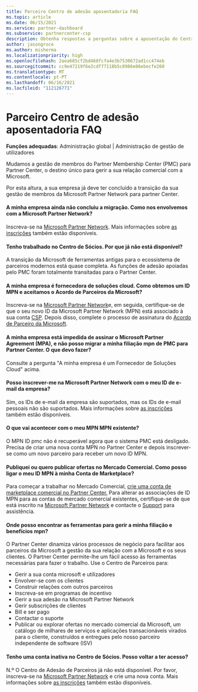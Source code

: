 ```yaml
---
title: Parceiro Centro de adesão aposentadoria FAQ
ms.topic: article
ms.date: 06/15/2021
ms.service: partner-dashboard
ms.subservice: partnercenter-csp
description: Obtenha respostas a perguntas sobre a aposentação do Centro de Adesão de Parceiros (PMC) e a mudança para o Centro de Parceiros.
author: jasongroce
ms.author: misherma
ms.localizationpriority: high
ms.openlocfilehash: 2aea685cf2bd468fcfa4e3b7530672ad1cc474eb
ms.sourcegitcommit: cc9e47219f6e2cdf77118b5c8986e86ebecfe260
ms.translationtype: MT
ms.contentlocale: pt-PT
ms.lasthandoff: 06/16/2021
ms.locfileid: "112126771"
---
```

# <a name="partner-membership-center-retirement-faq"></a>Parceiro Centro de adesão aposentadoria FAQ
**Funções adequadas**: Administração global | Administração de gestão de utilizadores

Mudamos a gestão de membros do Partner Membership Center (PMC) para Partner Center, o destino único para gerir a sua relação comercial com a Microsoft. 

Por esta altura, a sua empresa já deve ter concluído a transição da sua gestão de membros da Microsoft Partner Network para partner Center.

#### <a name="my-company-has-not-completed-migration-how-do-we-engage-with-the-microsoft-partner-network"></a>A minha empresa ainda não concluiu a migração. Como nos envolvemos com a Microsoft Partner Network?
Inscreva-se na [Microsoft Partner Network](https://partner.microsoft.com/dashboard/account/v3/enrollment/introduction/partnership). Mais informações sobre [as inscrições](mpn-create-a-partner-center-account.md) também estão disponíveis. 

#### <a name="i-have-been-working-in-partner-membership-center-why-is-it-no-longer-available"></a>Tenho trabalhado no Centro de Sócios. Por que já não está disponível?
A transição da Microsoft de ferramentas antigas para o ecossistema de parceiros modernos está quase completa. As funções de adesão apoiadas pelo PMC foram totalmente transitadas para o Partner Center.

#### <a name="my-company-is-a-cloud-solution-provider-how-do-we-get-an-mpn-id-and-accept-the-microsoft-partner-agreement"></a>A minha empresa é fornecedora de soluções cloud. Como obtemos um ID MPN e aceitamos o Acordo de Parceiros da Microsoft?
Inscreva-se na [Microsoft Partner Network](https://partner.microsoft.com/dashboard/account/v3/enrollment/introduction/partnership)e, em seguida, certifique-se de que o seu novo ID da Microsoft Partner Network (MPN) está associado à sua conta [CSP](update-your-partner-profile.md#update-your-mpn-id-associated-with-your-csp-account). Depois disso, complete o processo de assinatura do [Acordo de Parceiro da Microsoft](microsoft-partner-agreement.md).

#### <a name="my-company-is-blocked-from-signing-the-microsoft-partner-agreement-mpa-and-i-am-unable-to-migrate-my-mpn-membership-from-pmc-to-partner-center-what-should-i-do"></a>A minha empresa está impedida de assinar o Microsoft Partner Agreement (MPA), e não posso migrar a minha filiação mpn de PMC para Partner Center. O que devo fazer?
Consulte a pergunta "A minha empresa é um Fornecedor de Soluções Cloud" acima.

#### <a name="can-i-enroll-into-microsoft-partner-network-with-my-company-email-id"></a>Posso inscrever-me na Microsoft Partner Network com o meu ID de e-mail da empresa?
Sim, os IDs de e-mail da empresa são suportados, mas os IDs de e-mail pessoais não são suportados. Mais informações sobre [as inscrições](mpn-create-a-partner-center-account.md) também estão disponíveis. 

#### <a name="what-will-happen-to-my-existing-pmc-mpn-id"></a>O que vai acontecer com o meu MPN MPN existente?
O MPN ID pmc não é recuperável agora que o sistema PMC está desligado. Precisa de criar uma nova conta MPN no Partner Center e depois inscrever-se como um novo parceiro para receber um novo ID MPN.

#### <a name="i-have-published-or-want-to-publish-offers-in-the-commercial-marketplace-how-do-i-connect-my-mpn-id-to-my-marketplace-account"></a>Publiquei ou quero publicar ofertas no Mercado Comercial. Como posso ligar o meu ID MPN à minha Conta de Marketplace?
Para começar a trabalhar no Mercado Comercial, [crie uma conta de marketplace comercial no Partner Center.](/azure/marketplace/create-account)
Para alterar as associações de ID MPN para as contas de mercado comercial existentes, certifique-se de que está inscrito na [Microsoft Partner Network](https://partner.microsoft.com/dashboard/account/v3/enrollment/introduction/partnership) e contacte o [Support](https://partner.microsoft.com/support/?stage=2&topicid=e82f5aba-2576-3124-37e5-437532a50626) para assistência.

#### <a name="where-can-i-find-the-tools-to-manage-my-mpn-membership-and-benefits"></a>Onde posso encontrar as ferramentas para gerir a minha filiação e benefícios mpn?
O Partner Center dinamiza vários processos de negócio para facilitar aos parceiros da Microsoft a gestão da sua relação com a Microsoft e os seus clientes. O Partner Center permite-lhe um fácil acesso às ferramentas necessárias para fazer o trabalho. Use o Centro de Parceiros para:
* Gerir a sua conta microsoft e utilizadores
* Envolver-se com os clientes
* Construir relações com outros parceiros
* Inscreva-se em programas de incentivo
* Gerir a sua adesão na Microsoft Partner Network
* Gerir subscrições de clientes
* Bill e ser pago
* Contactar o suporte
* Publicar ou explorar ofertas no mercado comercial da Microsoft, um catálogo de milhares de serviços e aplicações transacionáveis virados para o cliente, construídos e entregues pelo nosso parceiro independente de software (ISV)

#### <a name="i-have-an-inactive-account-in-partner-membership-center-can-i-re-gain-access-to-it"></a>Tenho uma conta inativa no Centro de Sócios. Posso voltar a ter acesso? 
N.º O Centro de Adesão de Parceiros já não está disponível. Por favor, inscreva-se na [Microsoft Partner Network](https://partner.microsoft.com/dashboard/account/v3/enrollment/introduction/partnership) e crie uma nova conta. Mais informações sobre [as inscrições](mpn-create-a-partner-center-account.md) também estão disponíveis.
